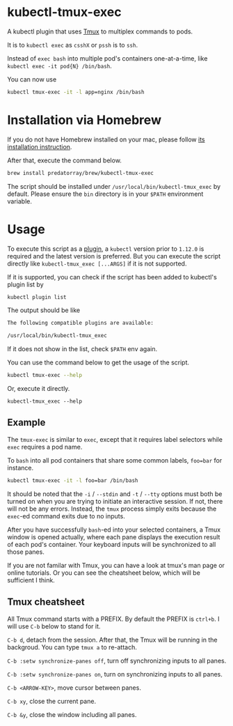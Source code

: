 # kubectl-tmux-exec

A kubectl plugin that uses [Tmux](https://github.com/tmux/tmux) to multiplex commands to pods.

It is to `kubectl exec` as `csshX` or `pssh` is to `ssh`.

Instead of `exec bash` into multiple pod's containers one-at-a-time, like `kubectl exec -it pod{N} /bin/bash`.

You can now use

```sh
kubectl tmux-exec -it -l app=nginx /bin/bash
```

# Installation via Homebrew

If you do not have Homebrew installed on your mac, please follow [its installation instruction](https://brew.sh/).

After that, execute the command below.

```sh
brew install predatorray/brew/kubectl-tmux-exec
```

The script should be installed under `/usr/local/bin/kubectl-tmux_exec` by default. Please ensure the `bin` directory is in your `$PATH` environment variable.

# Usage

To execute this script as a [plugin]((https://kubernetes.io/docs/tasks/extend-kubectl/kubectl-plugins/)), a `kubectl` version prior to `1.12.0` is required and the latest version is preferred. But you can execute the script directly like `kubectl-tmux_exec [...ARGS]` if it is not supported.

If it is supported, you can check if the script has been added to kubectl's plugin list by

```sh
kubectl plugin list
```

The output should be like

```txt
The following compatible plugins are available:

/usr/local/bin/kubectl-tmux_exec
```

If it does not show in the list, check `$PATH` env again.

You can use the command below to get the usage of the script.

```sh
kubectl tmux-exec --help
```

Or, execute it directly.

```
kubectl-tmux_exec --help
```

## Example

The `tmux-exec` is similar to `exec`, except that it requires label selectors while `exec` requires a pod name.

To `bash` into all pod containers that share some common labels, `foo=bar` for instance.

```sh
kubectl tmux-exec -it -l foo=bar /bin/bash
```

It should be noted that the `-i` / `--stdin` and `-t` / `--tty` options must both be turned on when you are trying to initiate an interactive session. If not, there will not be any errors. Instead, the `tmux` process simply exits because the `exec`-ed command exits due to no inputs.

After you have successfully `bash`-ed into your selected containers, a Tmux window is opened actually, where each pane displays the execution result of each pod's container. Your keyboard inputs will be synchronized to all those panes.

If you are not familar with Tmux, you can have a look at tmux's man page or online tutorials. Or you can see the cheatsheet below, which will be sufficient I think.

## Tmux cheatsheet

All Tmux command starts with a PREFIX. By default the PREFIX is `ctrl+b`. I will use `C-b` below to stand for it.

`C-b d`, detach from the session. After that, the Tmux will be running in the backgroud. You can type `tmux a` to re-attach.

`C-b :setw synchronize-panes off`, turn off synchronizing inputs to all panes.

`C-b :setw synchronize-panes on`, turn on synchronizing inputs to all panes.

`C-b <ARROW-KEY>`, move cursor between panes.

`C-b xy`, close the current pane.

`C-b &y`, close the window including all panes.
